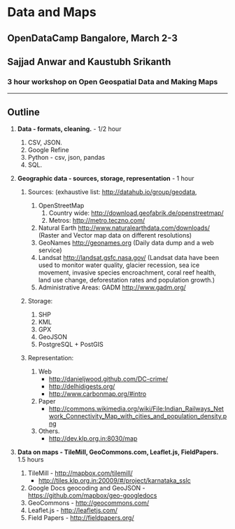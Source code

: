 Data and Maps
===================================
OpenDataCamp Bangalore, March 2-3
-----------------------------------
Sajjad Anwar and Kaustubh Srikanth
------------------------------------------------------------
### 3 hour workshop on Open Geospatial Data and Making Maps ###

***

Outline
-------

1. **Data -  formats, cleaning.** - 1/2 hour
	1. CSV, JSON.
	2. Google Refine
	3. Python - csv, json, pandas
	4. SQL.

2. **Geographic data - sources, storage, representation** - 1 hour
	1. Sources: (exhaustive list: http://datahub.io/group/geodata, 
		1. OpenStreetMap
			1. Country wide: http://download.geofabrik.de/openstreetmap/
			2. Metros: http://metro.teczno.com/
		4. Natural Earth http://www.naturalearthdata.com/downloads/
		(Raster and Vector map data on different resolutions)
		5. GeoNames http://geonames.org
		(Daily data dump and a web service)
		6. Landsat http://landsat.gsfc.nasa.gov/
		(Landsat data have been used to monitor water quality, glacier recession,      sea ice movement, invasive species encroachment, coral reef health,     land use change, deforestation rates and population growth.)
		7. Administrative Areas: GADM http://www.gadm.org/


	2. Storage:
		1. SHP
		2. KML
		3. GPX
		4. GeoJSON
		5. PostgreSQL + PostGIS

	3. Representation:
		1. Web
			* http://danieljwood.github.com/DC-crime/
			* http://delhidigests.org/
			* http://www.carbonmap.org/#intro
		2. Paper
			* http://commons.wikimedia.org/wiki/File:Indian_Railways_Network_Connectivity_Map_with_cities_and_population_density.png
		3. Others.
			* http://dev.klp.org.in:8030/map

3. **Data on maps - TileMill, GeoCommons.com, Leaflet.js, FieldPapers.** 1.5 hours
	1. TileMill - http://mapbox.com/tilemill/
		* http://tiles.klp.org.in:20009/#/project/karnataka_sslc
	2. Google Docs geocoding and GeoJSON - https://github.com/mapbox/geo-googledocs
	3. GeoCommons -  http://geocommons.com/
	4. Leaflet.js - http://leafletjs.com/
	5. Field Papers - http://fieldpapers.org/